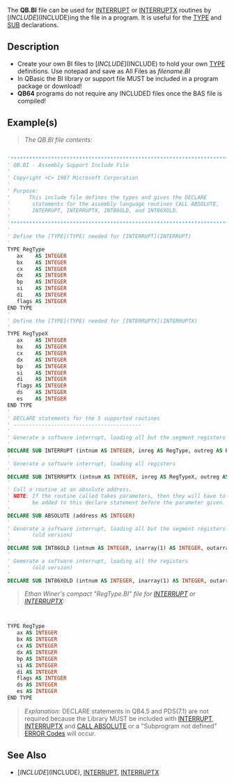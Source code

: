 The **QB.BI** file can be used for [INTERRUPT](INTERRUPT) or [INTERRUPTX](INTERRUPTX) routines by [$INCLUDE]($INCLUDE)ing the file in a program. It is useful for the [TYPE](TYPE) and [SUB](SUB) declarations.


## Description

* Create your own BI files to [$INCLUDE]($INCLUDE) to hold your own [TYPE](TYPE) definitions. Use notepad and save as All Files as *filename.BI*
* In QBasic the BI library or support file MUST be included in a program package or download!
* **QB64** programs do not require any INCLUDED files once the BAS file is compiled!

## Example(s)

> *The QB.BI file contents:*

```vb

'**************************************************************************
' QB.BI - Assembly Support Include File
'
' Copyright <C> 1987 Microsoft Corporation
'
' Purpose:
'      This include file defines the types and gives the DECLARE
'       statements for the assembly language routines CALL ABSOLUTE,
'       INTERRUPT, INTERRUPTX, INT86OLD, and INT86XOLD.
'
'***************************************************************************
'
' Define the [TYPE](TYPE) needed for [INTERRUPT](INTERRUPT)
'
TYPE RegType
   ax    AS INTEGER
   bx    AS INTEGER
   cx    AS INTEGER
   dx    AS INTEGER
   bp    AS INTEGER
   si    AS INTEGER
   di    AS INTEGER
   flags AS INTEGER
END TYPE
'
' Define the [TYPE](TYPE) needed for [INTERRUPTX](INTERRUPTX)
'
TYPE RegTypeX
   ax    AS INTEGER
   bx    AS INTEGER
   cx    AS INTEGER
   dx    AS INTEGER
   bp    AS INTEGER
   si    AS INTEGER
   di    AS INTEGER
   flags AS INTEGER
   ds    AS INTEGER
   es    AS INTEGER
END TYPE
'
' DECLARE statements for the 5 supported routines
' -----------------------------------------
'
' Generate a software interrupt, loading all but the segment registers
'
DECLARE SUB INTERRUPT (intnum AS INTEGER, inreg AS RegType, outreg AS RegType)
'
' Generate a software interrupt, loading all registers
'
DECLARE SUB INTERRUPTX (intnum AS INTEGER, inreg AS RegTypeX, outreg AS RegTypeX)
'
' Call a routine at an absolute address.
' NOTE: If the routine called takes parameters, then they will have to
'       be added to this declare statement before the parameter given.
'
DECLARE SUB ABSOLUTE (address AS INTEGER)
'
' Generate a software interrupt, loading all but the segment registers
'       (old version)
'
DECLARE SUB INT86OLD (intnum AS INTEGER, inarray(1) AS INTEGER, outarray(1) AS INTEGER)
'
' Gemerate a software interrupt, loading all the registers
'       (old version)
'
DECLARE SUB INT86XOLD (intnum AS INTEGER, inarray(1) AS INTEGER, outarray(1) AS INTEGER) 

```


> *Ethan Winer's compact "RegType.BI" file for [INTERRUPT](INTERRUPT) or [INTERRUPTX](INTERRUPTX):*


```vb


TYPE RegType
   ax AS INTEGER
   bx AS INTEGER
   cx AS INTEGER
   dx AS INTEGER
   bp AS INTEGER
   si AS INTEGER
   di AS INTEGER
   flags AS INTEGER
   ds AS INTEGER
   es AS INTEGER
END TYPE 

```

> *Explanation:* DECLARE statements in QB4.5 and PDS(7.1) are not required because the Library MUST be included with [INTERRUPT](INTERRUPT), [INTERRUPTX](INTERRUPTX) and [CALL ABSOLUTE](CALL-ABSOLUTE) or a "Subprogram not defined" [ERROR Codes](ERROR-Codes) will occur. 

## See Also

* [$INCLUDE]($INCLUDE), [INTERRUPT](INTERRUPT), [INTERRUPTX](INTERRUPTX)
